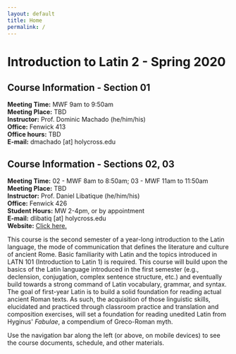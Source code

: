 ```yaml
---
layout: default
title: Home
permalink: /
---
```


# Introduction to Latin 2 - Spring 2020

## Course Information - Section 01
**Meeting Time:** MWF 9am to 9:50am  
**Meeting Place:** TBD  
**Instructor:** Prof. Dominic Machado (he/him/his)  
**Office:** Fenwick 413  
**Office hours:** TBD  
**E-mail:** dmachado [at] holycross.edu  

## Course Information - Sections 02, 03
**Meeting Time:** 02 - MWF 8am to 8:50am; 03 - MWF 11am to 11:50am  
**Meeting Place:**  TBD  
**Instructor:** Prof. Daniel Libatique (he/him/his)  
**Office:** Fenwick 426  
**Student Hours:** MW 2-4pm, or by appointment  
**E-mail:** dlibatiq [at] holycross.edu  
**Website:** [Click here.](https://libatique.info)

This course is the second semester of a year-long introduction to the Latin language, the mode of communication that defines the literature and culture of ancient Rome. Basic familiarity with Latin and the topics introduced in LATN 101 (Introduction to Latin 1) is required. This course will build upon the basics of the Latin language introduced in the first semester (e.g., declension, conjugation, complex sentence structure, etc.) and eventually build towards a strong command of Latin vocabulary, grammar, and syntax. The goal of first-year Latin is to build a solid foundation for reading actual ancient Roman texts. As such, the acquisition of those linguistic skills, elucidated and practiced through classroom practice and translation and composition exercises, will set a foundation for reading unedited Latin from Hyginus' *Fabulae*, a compendium of Greco-Roman myth.

Use the navigation bar along the left (or above, on mobile devices) to see the course documents, schedule, and other materials.
